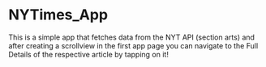 # NYTimes_App
This is a simple app that fetches data from the NYT API (section arts) and after creating a scrollview in the first app page you can navigate to the Full Details of the respective article by tapping on it!
